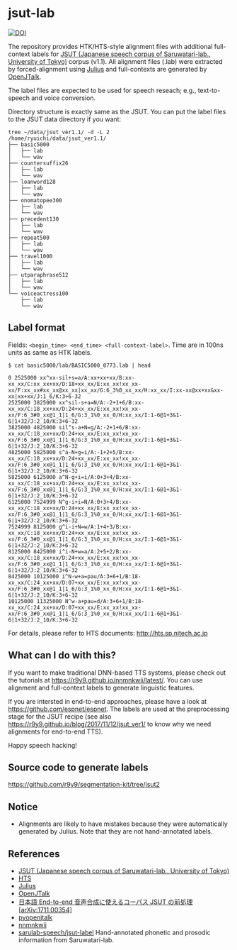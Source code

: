 # jsut-lab

[![DOI](https://zenodo.org/badge/211091946.svg)](https://zenodo.org/badge/latestdoi/211091946)

The repository provides HTK/HTS-style alignment files with additional full-context labels for [JSUT (Japanese speech corpus of Saruwatari-lab., University of Tokyo)](https://sites.google.com/site/shinnosuketakamichi/publication/jsut) corpus (v1.1). All alignment files (.lab) were extracted by forced-alignment using [Julius](https://github.com/julius-speech/julius) and full-contexts are generated by [OpenJTalk](http://open-jtalk.sp.nitech.ac.jp/).

The label files are expected to be used for speech reseach; e.g., text-to-speech and voice conversion.

Directory structure is exactly same as the JSUT. You can put the label files to the JSUT data directory if you want:

```
tree ~/data/jsut_ver1.1/ -d -L 2
/home/ryuichi/data/jsut_ver1.1/
├── basic5000
│   ├── lab
│   └── wav
├── countersuffix26
│   ├── lab
│   └── wav
├── loanword128
│   ├── lab
│   └── wav
├── onomatopee300
│   ├── lab
│   └── wav
├── precedent130
│   ├── lab
│   └── wav
├── repeat500
│   ├── lab
│   └── wav
├── travel1000
│   ├── lab
│   └── wav
├── utparaphrase512
│   ├── lab
│   └── wav
└── voiceactress100
    ├── lab
    └── wav
```

## Label format

Fields: `<begin_time> <end_time> <full-context-label>`. Time are in 100ns units as same as HTK labels.

```
$ cat basic5000/lab/BASIC5000_0773.lab | head
 
0 2525000 xx^xx-sil+s=a/A:xx+xx+xx/B:xx-xx_xx/C:xx_xx+xx/D:18+xx_xx/E:xx_xx!xx_xx-xx/F:xx_xx#xx_xx@xx_xx|xx_xx/G:6_3%0_xx_xx/H:xx_xx/I:xx-xx@xx+xx&xx-xx|xx+xx/J:1_6/K:3+6-32
2525000 3825000 xx^sil-s+a=N/A:-2+1+6/B:xx-xx_xx/C:18_xx+xx/D:24+xx_xx/E:xx_xx!xx_xx-xx/F:6_3#0_xx@1_1|1_6/G:3_1%0_xx_0/H:xx_xx/I:1-6@1+3&1-6|1+32/J:2_10/K:3+6-32
3825000 4825000 sil^s-a+N=g/A:-2+1+6/B:xx-xx_xx/C:18_xx+xx/D:24+xx_xx/E:xx_xx!xx_xx-xx/F:6_3#0_xx@1_1|1_6/G:3_1%0_xx_0/H:xx_xx/I:1-6@1+3&1-6|1+32/J:2_10/K:3+6-32
4825000 5825000 s^a-N+g=i/A:-1+2+5/B:xx-xx_xx/C:18_xx+xx/D:24+xx_xx/E:xx_xx!xx_xx-xx/F:6_3#0_xx@1_1|1_6/G:3_1%0_xx_0/H:xx_xx/I:1-6@1+3&1-6|1+32/J:2_10/K:3+6-32
5825000 6125000 a^N-g+i=i/A:0+3+4/B:xx-xx_xx/C:18_xx+xx/D:24+xx_xx/E:xx_xx!xx_xx-xx/F:6_3#0_xx@1_1|1_6/G:3_1%0_xx_0/H:xx_xx/I:1-6@1+3&1-6|1+32/J:2_10/K:3+6-32
6125000 7524999 N^g-i+i=N/A:0+3+4/B:xx-xx_xx/C:18_xx+xx/D:24+xx_xx/E:xx_xx!xx_xx-xx/F:6_3#0_xx@1_1|1_6/G:3_1%0_xx_0/H:xx_xx/I:1-6@1+3&1-6|1+32/J:2_10/K:3+6-32
7524999 8125000 g^i-i+N=w/A:1+4+3/B:xx-xx_xx/C:18_xx+xx/D:24+xx_xx/E:xx_xx!xx_xx-xx/F:6_3#0_xx@1_1|1_6/G:3_1%0_xx_0/H:xx_xx/I:1-6@1+3&1-6|1+32/J:2_10/K:3+6-32
8125000 8425000 i^i-N+w=a/A:2+5+2/B:xx-xx_xx/C:18_xx+xx/D:24+xx_xx/E:xx_xx!xx_xx-xx/F:6_3#0_xx@1_1|1_6/G:3_1%0_xx_0/H:xx_xx/I:1-6@1+3&1-6|1+32/J:2_10/K:3+6-32
8425000 10125000 i^N-w+a=pau/A:3+6+1/B:18-xx_xx/C:24_xx+xx/D:07+xx_xx/E:xx_xx!xx_xx-xx/F:6_3#0_xx@1_1|1_6/G:3_1%0_xx_0/H:xx_xx/I:1-6@1+3&1-6|1+32/J:2_10/K:3+6-32
10125000 11325000 N^w-a+pau=d/A:3+6+1/B:18-xx_xx/C:24_xx+xx/D:07+xx_xx/E:xx_xx!xx_xx-xx/F:6_3#0_xx@1_1|1_6/G:3_1%0_xx_0/H:xx_xx/I:1-6@1+3&1-6|1+32/J:2_10/K:3+6-32
```

For details, please refer to HTS documents: http://hts.sp.nitech.ac.jp

## What can I do with this?

If you want to make traditional DNN-based TTS systems, please check out the tutorials at https://r9y9.github.io/nnmnkwii/latest/. You can use alignment and full-context labels to generate linguistic features.

If you are intersted in end-to-end approaches, please have a look at https://github.com/espnet/espnet. The labels are used at the preprocessing stage for the JSUT recipe (see also https://r9y9.github.io/blog/2017/11/12/jsut_ver1/ to know why we need alignments for end-to-end TTS).

Happy speech hacking! 

## Source code to generate labels

https://github.com/r9y9/segmentation-kit/tree/jsut2

## Notice

- Alignments are likely to have mistakes because they were automatically generated by Julius. Note that they are not hand-annotated labels.

## References

- [JSUT (Japanese speech corpus of Saruwatari-lab., University of Tokyo)](https://sites.google.com/site/shinnosuketakamichi/publication/jsut)
- [HTS](http://hts.sp.nitech.ac.jp)
- [Julius](https://github.com/julius-speech/julius)
- [OpenJTalk](http://open-jtalk.sp.nitech.ac.jp/)
- [日本語 End-to-end 音声合成に使えるコーパス JSUT の前処理 [arXiv:1711.00354]](https://r9y9.github.io/blog/2017/11/12/jsut_ver1/)
- [pyopenjtalk](https://github.com/r9y9/pyopenjtalk)
- [nnmnkwii](https://github.com/r9y9/nnmnkwii)
- [sarulab-speech/jsut-label](https://github.com/sarulab-speech/jsut-label) Hand-annotated phonetic and prosodic information from Saruwatari-lab.
